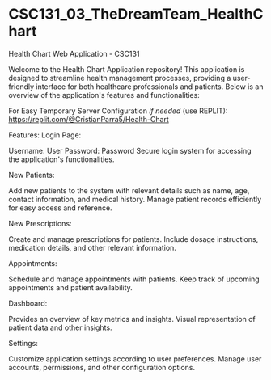 # CSC131_03_TheDreamTeam_HealthChart
Health Chart Web Application - CSC131

Welcome to the Health Chart Application repository! This application is designed to streamline health management processes, providing a user-friendly interface for both healthcare professionals and patients. Below is an overview of the application's features and functionalities:

For Easy Temporary Server Configuration _if needed_ (use REPLIT):
https://replit.com/@CristianParra5/Health-Chart

Features:
Login Page:

Username: User
Password: Password
Secure login system for accessing the application's functionalities.

New Patients:

Add new patients to the system with relevant details such as name, age, contact information, and medical history.
Manage patient records efficiently for easy access and reference.

New Prescriptions:

Create and manage prescriptions for patients.
Include dosage instructions, medication details, and other relevant information.

Appointments:

Schedule and manage appointments with patients.
Keep track of upcoming appointments and patient availability.

Dashboard:

Provides an overview of key metrics and insights.
Visual representation of patient data and other insights.

Settings:

Customize application settings according to user preferences.
Manage user accounts, permissions, and other configuration options.

